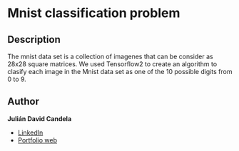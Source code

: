 # **Mnist classification problem**
## Description
The mnist data set is a collection of imagenes that can be consider as 28x28 square matrices. We used Tensorflow2 to create an algorithm to clasify each image in the Mnist data set as one of the 10 possible digits from 0 to 9.  
## Author
**Julián David Candela**
* [LinkedIn](https://sites.google.com/view/juliandavidcandela/about-me)
* [Portfolio web](https://sites.google.com/view/juliandavidcandela/about-me)
  
